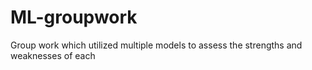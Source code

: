 # ML-groupwork
Group work which utilized multiple models to assess the strengths and weaknesses of each
